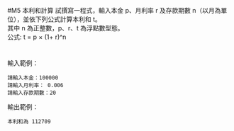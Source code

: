 #M5 本利和計算
試撰寫一程式，輸入本金 p、月利率 r 及存款期數 n（以月為單位），並依下列公式計算本利和 t。<br>
其中 n 為正整數，p、r、t 為浮點數型態。<br>
公式:  t = p × (1+ r)^n
#
輸入範例： 
```
請輸入本金：100000 
請輸入月利率： 0.006 
請輸入存款期數：20
```
輸出範例： 
```
本利和為 112709
```

